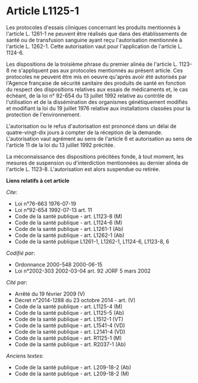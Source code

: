 # Article L1125-1

Les protocoles d'essais cliniques concernant les produits mentionnés à l'article L. 1261-1 ne peuvent être réalisés que dans
des établissements de santé ou de transfusion sanguine ayant reçu l'autorisation mentionnée à l'article L. 1262-1. Cette
autorisation vaut pour l'application de l'article L. 1124-6.

Les dispositions de la troisième phrase du premier alinéa de l'article L. 1123-8 ne s'appliquent pas aux protocoles
mentionnés au présent article. Ces protocoles ne peuvent être mis en oeuvre qu'après avoir été autorisés par l'Agence
française de sécurité sanitaire des produits de santé en fonction du respect des dispositions relatives aux essais de
médicaments et, le cas échéant, de la loi n° 92-654 du 13 juillet 1992 relative au contrôle de l'utilisation et de la
dissémination des organismes génétiquement modifiés et modifiant la loi du 19 juillet 1976 relative aux installations
classées pour la protection de l'environnement.

L'autorisation ou le refus d'autorisation est prononcé dans un délai de quatre-vingt-dix jours à compter de la réception de
la demande. L'autorisation vaut agrément au sens de l'article 6 et autorisation au sens de l'article 11 de la loi du 13
juillet 1992 précitée.

La méconnaissance des dispositions précitées fonde, à tout moment, les mesures de suspension ou d'interdiction mentionnées au
dernier alinéa de l'article L. 1123-8. L'autorisation est alors suspendue ou retirée.

**Liens relatifs à cet article**

_Cite_:

  - Loi n°76-663 1976-07-19
  - Loi n°92-654 1992-07-13 art. 11
  - Code de la santé publique - art. L1123-8 (M)
  - Code de la santé publique - art. L1124-6 (M)
  - Code de la santé publique - art. L1261-1 (Ab)
  - Code de la santé publique - art. L1262-1 (Ab)
  - Code de la santé publique L1261-1, L1262-1, L1124-6, L1123-8, 6

_Codifié par_:

  - Ordonnance 2000-548 2000-06-15
  - Loi n°2002-303 2002-03-04 art. 92 JORF 5 mars 2002

_Cité par_:

  - Arrêté du 19 février 2009 (V)
  - Décret n°2014-1288 du 23 octobre 2014 - art. (V)
  - Code de la santé publique - art. L1125-4 (M)
  - Code de la santé publique - art. L1125-5 (Ab)
  - Code de la santé publique - art. L1512-1 (VT)
  - Code de la santé publique - art. L1541-4 (VD)
  - Code de la santé publique - art. L2141-4 (VD)
  - Code de la santé publique - art. R1125-1 (M)
  - Code de la santé publique - art. R2037-1 (Ab)

_Anciens textes_:

  - Code de la santé publique - art. L209-18-2 (Ab)
  - Code de la santé publique - art. L209-18-2 (M)
